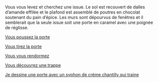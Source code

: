 ﻿Vous vous levez et cherchez une issue. Le sol est recouvert de dalles d’amande effilée et le plafond est assemblé
de poutres en chocolat soutenant du pain d’épice. Les murs sont dépourvus de fenêtres et il semblerait que la seule 
issue soit une porte en caramel avec une poignée de réglisse.

[Vous poussez la porte](pousser-porte/pousser-porte.md)

[Vous tirez la porte](tirer-porte/tirer-porte.md)

[Vous vous rendormez](../feu-de-camp.md)

[Vous découvrez une trappe](trappe/trappe.md)

[Je dessine une porte avec un syphon de crème chantilly qui traine](../dessine/porte.md)